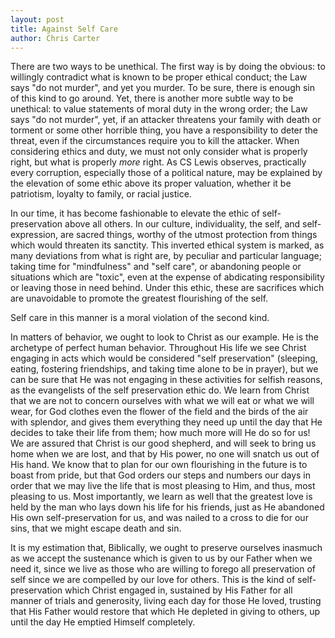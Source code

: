 ```yaml
---
layout: post
title: Against Self Care
author: Chris Carter
---
```


There are two ways to be unethical. The first way is by doing the obvious: to willingly contradict what is known to be proper ethical conduct; the Law says "do not murder", and yet you murder. To be sure, there is enough sin of this kind to go around. Yet, there is another more subtle way to be unethical: to value statements of moral duty in the wrong order; the Law says "do not murder", yet, if an attacker threatens your family with death or torment or some other horrible thing, you have a responsibility to deter the threat, even if the circumstances require you to kill the attacker. When considering ethics and duty, we must not only consider what is properly right, but what is properly _more_ right. As CS Lewis observes, practically every corruption, especially those of a political nature, may be explained by the elevation of some ethic above its proper valuation, whether it be patriotism, loyalty to family, or racial justice.

In our time, it has become fashionable to elevate the ethic of self-preservation above all others. In our culture, individuality, the self, and self-expression, are sacred things, worthy of the utmost protection from things which would threaten its sanctity. This inverted ethical system is marked, as many deviations from what is right are, by peculiar and particular language; taking time for "mindfulness" and "self care", or abandoning people or situations which are "toxic", even at the expense of abdicating responsibility or leaving those in need behind. Under this ethic, these are sacrifices which are unavoidable to promote the greatest flourishing of the self.

Self care in this manner is a moral violation of the second kind.

In matters of behavior, we ought to look to Christ as our example. He is the archetype of perfect human behavior. Throughout His life we see Christ engaging in acts which would be considered "self preservation" (sleeping, eating, fostering friendships, and taking time alone to be in prayer), but we can be sure that He was not engaging in these activities for selfish reasons, as the evangelists of the self preservation ethic do. We learn from Christ that we are not to concern ourselves with what we will eat or what we will wear, for God clothes even the flower of the field and the birds of the air with splendor, and gives them everything they need up until the day that He decides to take their life from them; how much more will He do so for us! We are assured that Christ is our good shepherd, and will seek to bring us home when we are lost, and that by His power, no one will snatch us out of His hand. We know that to plan for our own flourishing in the future is to boast from pride, but that God orders our steps and numbers our days in order that we may live the life that is most pleasing to Him, and thus, most pleasing to us. Most importantly, we learn as well that the greatest love is held by the man who lays down his life for his friends, just as He abandoned His own self-preservation for us, and was nailed to a cross to die for our sins, that we might escape death and sin.

It is my estimation that, Biblically, we ought to preserve ourselves inasmuch as we accept the sustenance which is given to us by our Father when we need it, since we live as those who are willing to forego all preservation of self since we are compelled by our love for others. This is the kind of self-preservation which Christ engaged in, sustained by His Father for all manner of trials and generosity, living each day for those He loved, trusting that His Father would restore that which He depleted in giving to others, up until the day He emptied Himself completely.  
